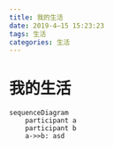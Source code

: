 ```yaml
---
title: 我的生活
date: 2019-4–15 15:23:23
tags: 生活
categories: 生活
---
```


# 我的生活

```mermaid
sequenceDiagram
	participant a
	participant b
	a->>b: asd
```

